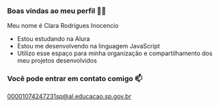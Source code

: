 ### Boas vindas ao meu perfil 💙💙

Meu nome é Clara Rodrigues Inocencio 

- Estou estudando na Alura
- Estou me desenvolvendo na linguagem JavaScript
- Utilizo esse espaço para minha organização e compartilhamento dos meu projetos desenvolvidos

 ### Você pode entrar em contato comigo 📫
 
 00001074247231sp@al.educacao.sp.gov.br
